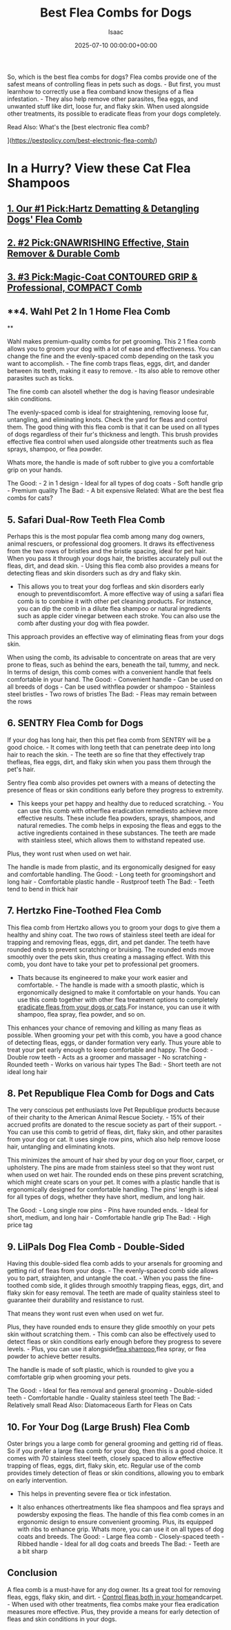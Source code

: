 ﻿---
title: Best Flea Combs for Dogs
description: So, which is the best flea combs for dogs? Flea combs provide one of the safest means of controlling fleas in pets such as dogs. - But first, you must...
slug: /best-flea-combs-for-dogs/
date: 2025-07-10 00:00:00+00:00
lastmod: 2025-07-10 00:00:00+03:00
author: Isaac
categories:
- Fleas
- Product Reviews
tags:
- fleas
- best
- flea
layout: post
---

So, which is the best flea combs for dogs? Flea combs provide one of the safest means of controlling fleas in pets such as dogs. - But first, you must learnhow to correctly use a flea comband know thesigns of a flea infestation. - They also help remove other parasites, flea eggs, and unwanted stuff like dirt, loose fur, and flaky skin. When used alongside other treatments, its possible to eradicate fleas from your dogs completely.

Read Also: What's the [best electronic flea comb?

](https://pestpolicy.com/best-electronic-flea-comb/)

# **In a Hurry? View these Cat Flea Shampoos**

##  [1. Our #1 Pick:Hartz Dematting & Detangling Dogs' Flea Comb](https://www.amazon.com/dp/B0055BNET8/?tag=p-policy-20)

##  [2. #2 Pick:GNAWRISHING Effective, Stain Remover & Durable Comb](https://www.amazon.com/dp/B07SHGK4M5/?tag=p-policy-20)

##  [3. #3 Pick:Magic-Coat CONTOURED GRIP & Professional, COMPACT Comb](https://www.amazon.com/dp/B00K6ZR6DI/?tag=p-policy-20)

##  **4. Wahl Pet 2 In 1 Home Flea Comb

**

Wahl makes premium-quality combs for pet grooming. This 2 1 flea comb allows you to groom your dog with a lot of ease and effectiveness. You can change the fine and the evenly-spaced comb depending on the task you want to accomplish. - The fine comb traps fleas, eggs, dirt, and dander between its teeth, making it easy to remove. - Its also able to remove other parasites such as ticks.

The fine comb can alsotell whether the dog is having fleasor undesirable skin conditions.

The evenly-spaced comb is ideal for straightening, removing loose fur, untangling, and eliminating knots. Check the yard for fleas and control them. The good thing with this flea comb is that it can be used on all types of dogs regardless of their fur's thickness and length. This brush provides effective flea control when used alongside other treatments such as flea sprays, shampoo, or flea powder.

Whats more, the handle is made of soft rubber to give you a comfortable grip on your hands.

The Good: - 2 in 1 design - Ideal for all types of dog coats - Soft handle grip - Premium quality The Bad: - A bit expensive Related: What are the best flea combs for cats?

##  **5. Safari Dual-Row Teeth Flea Comb**

Perhaps this is the most popular flea comb among many dog owners, animal rescuers, or professional dog groomers. It draws its effectiveness from the two rows of bristles and the bristle spacing, ideal for pet hair. When you pass it through your dogs hair, the bristles accurately pull out the fleas, dirt, and dead skin. - Using this flea comb also provides a means for detecting fleas and skin disorders such as dry and flaky skin.

- This allows you to treat your dog forfleas and skin disorders early enough to preventdiscomfort. A more effective way of using a safari flea comb is to combine it with other pet cleaning products. For instance, you can dip the comb in a dilute flea shampoo or natural ingredients such as apple cider vinegar between each stroke. You can also use the comb after dusting your dog with flea powder.

This approach provides an effective way of eliminating fleas from your dogs skin.

When using the comb, its advisable to concentrate on areas that are very prone to fleas, such as behind the ears, beneath the tail, tummy, and neck. In terms of design, this comb comes with a convenient handle that feels comfortable in your hand. The Good: - Convenient handle - Can be used on all breeds of dogs - Can be used withflea powder or shampoo - Stainless steel bristles - Two rows of bristles The Bad: - Fleas may remain between the rows

##  **6. SENTRY Flea Comb for Dogs**

If your dog has long hair, then this pet flea comb from SENTRY will be a good choice. - It comes with long teeth that can penetrate deep into long hair to reach the skin. - The teeth are so fine that they effectively trap thefleas, flea eggs, dirt, and flaky skin when you pass them through the pet's hair.

Sentry flea comb also provides pet owners with a means of detecting the presence of fleas or skin conditions early before they progress to extremity.

- This keeps your pet happy and healthy due to reduced scratching. - You can use this comb with otherflea eradication remediesto achieve more effective results. These include flea powders, sprays, shampoos, and natural remedies. The comb helps in exposing the fleas and eggs to the active ingredients contained in these substances. The teeth are made with stainless steel, which allows them to withstand repeated use.

Plus, they wont rust when used on wet hair.

The handle is made from plastic, and its ergonomically designed for easy and comfortable handling. The Good: - Long teeth for groomingshort and long hair - Comfortable plastic handle - Rustproof teeth The Bad: - Teeth tend to bend in thick hair

##  **7. Hertzko Fine-Toothed Flea Comb**

This flea comb from Hertzko allows you to groom your dogs to give them a healthy and shiny coat. The two rows of stainless steel teeth are ideal for trapping and removing fleas, eggs, dirt, and pet dander. The teeth have rounded ends to prevent scratching or bruising. The rounded ends move smoothly over the pets skin, thus creating a massaging effect. With this comb, you dont have to take your pet to professional pet groomers.

- Thats because its engineered to make your work easier and comfortable. - The handle is made with a smooth plastic, which is ergonomically designed to make it comfortable on your hands. You can use this comb together with other flea treatment options to completely [eradicate fleas from your dogs or cats](https://pestpolicy.com/best-flea-treatment-for-cats/).For instance, you can use it with shampoo, flea spray, flea powder, and so on.

This enhances your chance of removing and killing as many fleas as possible. When grooming your pet with this comb, you have a good chance of detecting fleas, eggs, or dander formation very early. Thus youre able to treat your pet early enough to keep comfortable and happy. The Good: - Double row teeth - Acts as a groomer and massager - No scratching - Rounded teeth - Works on various hair types The Bad: - Short teeth are not ideal long hair

##  **8. Pet Republique Flea Comb for Dogs and Cats**

The very conscious pet enthusiasts love Pet Republique products because of their charity to the American Animal Rescue Society. - 15% of their accrued profits are donated to the rescue society as part of their support. - You can use this comb to getrid of fleas, dirt, flaky skin, and other parasites from your dog or cat. It uses single row pins, which also help remove loose hair, untangling and eliminating knots.

This minimizes the amount of hair shed by your dog on your floor, carpet, or upholstery. The pins are made from stainless steel so that they wont rust when used on wet hair. The rounded ends on these pins prevent scratching, which might create scars on your pet. It comes with a plastic handle that is ergonomically designed for comfortable handling. The pins' length is ideal for all types of dogs, whether they have short, medium, and long hair.

The Good: - Long single row pins - Pins have rounded ends. - Ideal for short, medium, and long hair - Comfortable handle grip The Bad: - High price tag

##  **9. LilPals Dog Flea Comb - Double-Sided**

Having this double-sided flea comb adds to your arsenals for grooming and getting rid of fleas from your dogs. - The evenly-spaced comb side allows you to part, straighten, and untangle the coat. - When you pass the fine-toothed comb side, it glides through smoothly trapping fleas, eggs, dirt, and flaky skin for easy removal. The teeth are made of quality stainless steel to guarantee their durability and resistance to rust.

That means they wont rust even when used on wet fur.

Plus, they have rounded ends to ensure they glide smoothly on your pets skin without scratching them. - This comb can also be effectively used to detect fleas or skin conditions early enough before they progress to severe levels. - Plus, you can use it alongside[flea shampoo](https://pestpolicy.com/best-flea-shampoo-for-dogs/),flea spray, or flea powder to achieve better results.

The handle is made of soft plastic, which is rounded to give you a comfortable grip when grooming your pets.

The Good: - Ideal for flea removal and general grooming - Double-sided teeth - Comfortable handle - Quality stainless steel teeth The Bad: - Relatively small Read Also: Diatomaceous Earth for Fleas on Cats

##  **10. For Your Dog (Large Brush) Flea Comb**

Oster brings you a large comb for general grooming and getting rid of fleas. So if you prefer a large flea comb for your dog, then this is a good choice. It comes with 70 stainless steel teeth, closely spaced to allow effective trapping of fleas, eggs, dirt, flaky skin, etc. Regular use of the comb provides timely detection of fleas or skin conditions, allowing you to embark on early intervention.

- This helps in preventing severe flea or tick infestation.

- It also enhances othertreatments like flea shampoos and flea sprays and powdersby exposing the fleas. The handle of this flea comb comes in an ergonomic design to ensure convenient grooming. Plus, its equipped with ribs to enhance grip. Whats more, you can use it on all types of dog coats and breeds. The Good: - Large flea comb - Closely-spaced teeth - Ribbed handle - Ideal for all dog coats and breeds The Bad: - Teeth are a bit sharp

##  **Conclusion**

A flea comb is a must-have for any dog owner. Its a great tool for removing fleas, eggs, flaky skin, and dirt. - [Control fleas both in your home](https://pestpolicy.com/best-flea-spray-for-home/)andcarpet. - When used with other treatments, flea combs make your flea eradication measures more effective. Plus, they provide a means for early detection of fleas and skin conditions in your dogs.

